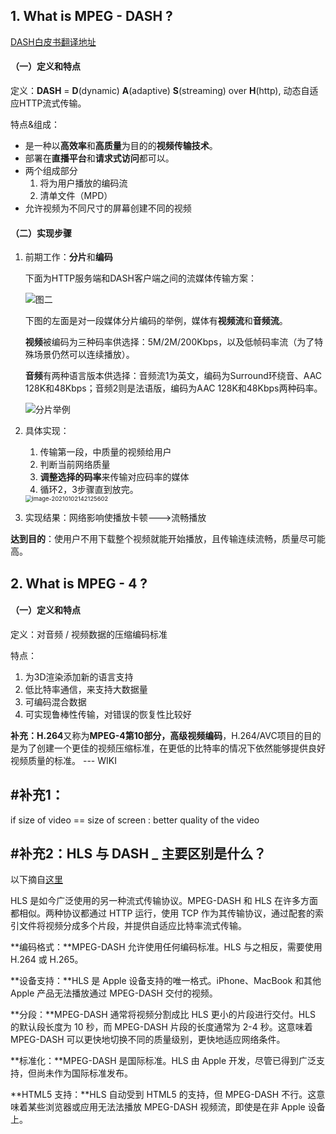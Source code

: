 ## 1. What is MPEG - DASH ?

[DASH白皮书翻译地址](https://juejin.cn/post/6844903800046616583)

#### （一）定义和特点

定义：**DASH** = **D**(dynamic) **A**(adaptive) **S**(streaming) over **H**(http), 动态自适应HTTP流式传输。

特点&组成：

- 是一种以**高效率**和**高质量**为目的的**视频传输技术**。
- 部署在**直播平台**和**请求式访问**都可以。
- 两个组成部分
  1. 将为用户播放的编码流
  2. 清单文件（MPD）
- 允许视频为不同尺寸的屏幕创建不同的视频

#### （二）实现步骤

1. 前期工作：**分片**和**编码**

   下面为HTTP服务端和DASH客户端之间的流媒体传输方案：

   <img src="https://littlefisher.oss-cn-beijing.aliyuncs.com/images/1698facf8c3ed930" alt="图二"  />

   

   下图的左面是对一段媒体分片编码的举例，媒体有**视频流**和**音频流**。

   **视频**被编码为三种码率供选择：5M/2M/200Kbps，以及低帧码率流（为了特殊场景仍然可以连续播放）。

   **音频**有两种语言版本供选择：音频流1为英文，编码为Surround环绕音、AAC 128K和48Kbps；音频2则是法语版，编码为AAC 128K和48Kbps两种码率。

   <img src="https://littlefisher.oss-cn-beijing.aliyuncs.com/images/1698ef012007ae69" alt="分片举例"  />

2. 具体实现：
   1. 传输第一段，中质量的视频给用户
   2. 判断当前网络质量
   3. **调整选择的码率**来传输对应码率的媒体
   4. 循环2，3步骤直到放完。

   <img src="https://littlefisher.oss-cn-beijing.aliyuncs.com/images/image-20210102142125602.png" alt="image-20210102142125602" style="zoom:67%;" />

3. 实现结果：网络影响使播放卡顿--->流畅播放

**达到目的**：使用户不用下载整个视频就能开始播放，且传输连续流畅，质量尽可能高。

## 2. What is MPEG - 4 ?

#### （一）定义和特点

定义：对音频 / 视频数据的压缩编码标准

特点：

1. 为3D渲染添加新的语言支持
2. 低比特率通信，来支持大数据量
3. 可编码混合数据
4. 可实现鲁棒性传输，对错误的恢复性比较好

**补充：H.264**又称为**MPEG-4第10部分，高级视频编码**，H.264/AVC项目的目的是为了创建一个更佳的视频压缩标准，在更低的比特率的情况下依然能够提供良好视频质量的标准。 --- WIKI

## #补充1：

if size of video == size of screen : better quality of the video

## #补充2：HLS 与 DASH _ 主要区别是什么？

以下摘自[这里](https://www.cloudflare.com/zh-cn/learning/video/what-is-mpeg-dash/)

HLS 是如今广泛使用的另一种流式传输协议。MPEG-DASH 和 HLS 在许多方面都相似。两种协议都通过 HTTP 运行，使用 TCP 作为其传输协议，通过配套的索引文件将视频分成多个片段，并提供自适应比特率流式传输。

**编码格式：**MPEG-DASH 允许使用任何编码标准。HLS 与之相反，需要使用 H.264 或 H.265。

**设备支持：**HLS 是 Apple 设备支持的唯一格式。iPhone、MacBook 和其他 Apple 产品无法播放通过 MPEG-DASH 交付的视频。

**分段：**MPEG-DASH 通常将视频分割成比 HLS 更小的片段进行交付。HLS 的默认段长度为 10 秒，而 MPEG-DASH 片段的长度通常为 2-4 秒。这意味着 MPEG-DASH 可以更快地切换不同的质量级别，更快地适应网络条件。

**标准化：**MPEG-DASH 是国际标准。HLS 由 Apple 开发，尽管已得到广泛支持，但尚未作为国际标准发布。

**HTML5 支持：**HLS 自动受到 HTML5 的支持，但 MPEG-DASH 不行。这意味着某些浏览器或应用无法法播放 MPEG-DASH 视频流，即使是在非 Apple 设备上。

